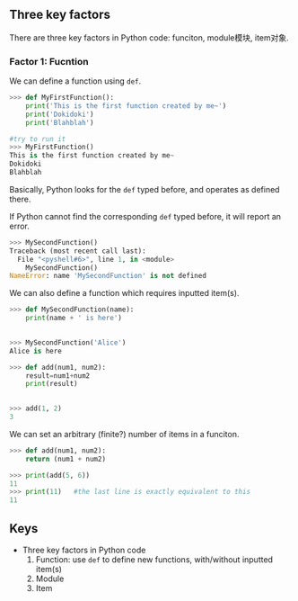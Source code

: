 ## Three key factors
There are three key factors in Python code: funciton, module模块, item对象.

### Factor 1: Fucntion
We can define a function using `def`.
```Python
>>> def MyFirstFunction():
	print('This is the first function created by me~')
	print('Dokidoki')
	print('Blahblah')

#try to run it	
>>> MyFirstFunction()
This is the first function created by me~
Dokidoki
Blahblah
```
Basically, Python looks for the `def` typed before, and operates as defined there.

If Python cannot find the corresponding `def` typed before, it will report an error.
```Python
>>> MySecondFunction()
Traceback (most recent call last):
  File "<pyshell#6>", line 1, in <module>
    MySecondFunction()
NameError: name 'MySecondFunction' is not defined
```
We can also define a function which requires inputted item(s).
```Python
>>> def MySecondFunction(name):
	print(name + ' is here')

	
>>> MySecondFunction('Alice')
Alice is here
```
```Python
>>> def add(num1, num2):
	result=num1+num2
	print(result)

	
>>> add(1, 2)
3
``` 
We can set an arbitrary (finite?) number of items in a funciton.

```Python
>>> def add(num1, num2):
	return (num1 + num2)

>>> print(add(5, 6))
11
>>> print(11)   #the last line is exactly equivalent to this
11
```

## Keys
- Three key factors in Python code
  1. Function: use `def` to define new functions, with/without inputted item(s)
  2. Module
  3. Item
  
